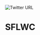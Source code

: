 ![Twitter URL](https://img.shields.io/twitter/url?label=Twitter&logo=Twitter&style=flat-square&url=https://twitter.com/LexCraw4d)

# SFLWC

